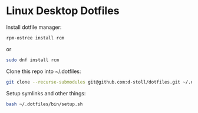 # Linux Desktop Dotfiles

Install dotfile manager:

```zsh
rpm-ostree install rcm
```

or

```zsh
sudo dnf install rcm
```

Clone this repo into  ~/.dotfiles:

```zsh
git clone --recurse-submodules git@github.com:d-stoll/dotfiles.git ~/.dotfiles 
```

Setup symlinks and other things:

```zsh
bash ~/.dotfiles/bin/setup.sh
```

